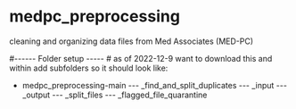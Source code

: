 # medpc_preprocessing
cleaning and organizing data files from Med Associates (MED-PC)


#------ Folder setup ----- #
as of 2022-12-9 want to download this and within add subfolders so it should look like:

- medpc_preprocessing-main
  --- _find_and_split_duplicates
      --- _input
      --- _output
            --- _split_files
            --- _flagged_file_quarantine
